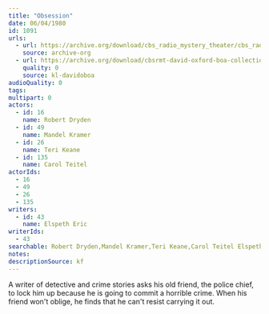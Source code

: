 ```yaml
---
title: "Obsession"
date: 06/04/1980
id: 1091
urls: 
  - url: https://archive.org/download/cbs_radio_mystery_theater/cbs_radio_mystery_theater-1051-1100.zip/cbs_radio_mystery_theater-1051-1100%2Fcbsrmt_1091_obsession.mp3
    source: archive-org
  - url: https://archive.org/download/cbsrmt-david-oxford-boa-collection/CBSRMT-800604-1091-Obsession-(128-44)_KQV-{BoA}.mp3
    quality: 0
    source: kl-davidoboa
audioQuality: 0
tags: 
multipart: 0
actors:  
  - id: 16
    name: Robert Dryden  
  - id: 49
    name: Mandel Kramer  
  - id: 26
    name: Teri Keane  
  - id: 135
    name: Carol Teitel
actorIds:  
  - 16  
  - 49  
  - 26  
  - 135
writers:  
  - id: 43
    name: Elspeth Eric
writerIds:  
  - 43
searchable: Robert Dryden,Mandel Kramer,Teri Keane,Carol Teitel Elspeth Eric
notes: 
descriptionSource: kf
---
```

A writer of detective and crime stories asks his old friend, the police chief, to lock him up because he is going to commit a horrible crime. When his friend won't oblige, he finds that he can't resist carrying it out.